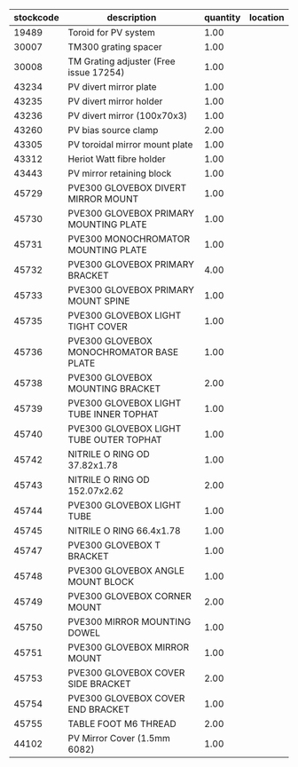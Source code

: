 |stockcode|description|quantity|location|
|---------|-----------|--------|--------|
|19489|Toroid for PV system|1.00||
|30007|TM300 grating spacer|1.00||
|30008|TM Grating adjuster (Free issue 17254)|1.00||
|43234|PV divert mirror plate|1.00||
|43235|PV divert mirror holder|1.00||
|43236|PV divert mirror (100x70x3)|1.00||
|43260|PV bias source clamp|2.00||
|43305|PV toroidal mirror mount plate|1.00||
|43312|Heriot Watt fibre holder|1.00||
|43443|PV mirror retaining block|1.00||
|45729|PVE300 GLOVEBOX DIVERT MIRROR MOUNT|1.00||
|45730|PVE300 GLOVEBOX PRIMARY MOUNTING PLATE|1.00||
|45731|PVE300 MONOCHROMATOR MOUNTING PLATE|1.00||
|45732|PVE300 GLOVEBOX PRIMARY BRACKET|4.00||
|45733|PVE300 GLOVEBOX PRIMARY MOUNT SPINE|1.00||
|45735|PVE300 GLOVEBOX LIGHT TIGHT COVER|1.00||
|45736|PVE300 GLOVEBOX MONOCHROMATOR BASE PLATE|1.00||
|45738|PVE300 GLOVEBOX MOUNTING BRACKET|2.00||
|45739|PVE300 GLOVEBOX LIGHT TUBE INNER TOPHAT|1.00||
|45740|PVE300 GLOVEBOX LIGHT TUBE OUTER TOPHAT|1.00||
|45742|NITRILE O RING OD 37.82x1.78|1.00||
|45743|NITRILE O RING OD 152.07x2.62|2.00||
|45744|PVE300 GLOVEBOX LIGHT TUBE|1.00||
|45745|NITRILE O RING 66.4x1.78|1.00||
|45747|PVE300 GLOVEBOX T BRACKET|1.00||
|45748|PVE300 GLOVEBOX ANGLE MOUNT BLOCK|1.00||
|45749|PVE300 GLOVEBOX CORNER MOUNT|2.00||
|45750|PVE300 MIRROR MOUNTING DOWEL|1.00||
|45751|PVE300 GLOVEBOX MIRROR MOUNT|1.00||
|45753|PVE300 GLOVEBOX COVER SIDE BRACKET|2.00||
|45754|PVE300 GLOVEBOX COVER END BRACKET|1.00||
|45755|TABLE FOOT M6 THREAD|2.00||
|44102|PV Mirror Cover (1.5mm 6082)|1.00||
